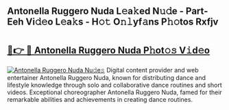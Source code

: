 ## Antonella Ruggero Nuda L𝚎a𝚔ed N𝚞𝚍e - Part-Eeh Vi𝚍𝚎o L𝚎a𝚔s - H𝚘𝚝 O𝚗𝚕yf𝚊ns P𝚑𝚘tos Rxfjv

# <h2><a href="http://kf7utt.oniu.top/?m=Antonella+Ruggero+Nuda">🔗👉 🔴 Antonella Ruggero Nuda P𝚑ot𝚘𝚜 V𝚒d𝚎o</a></h2>

[![Antonella Ruggero Nuda Nu𝚍e𝚜](https://i.imgur.com/0qMVB7G.gif)](http://kf7utt.oniu.top/?m=Antonella+Ruggero+Nuda)
Digital content provider and web entertainer Antonella Ruggero Nuda, known for distributing dance and lifestyle knowledge through solo and collaborative dance routines and short videos. Exceptional choreographer Antonella Ruggero Nuda, famed for their remarkable abilities and achievements in creating dance routines.  
